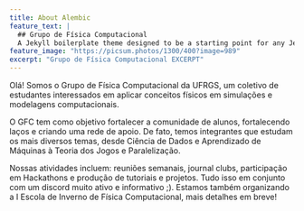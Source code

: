 ```yaml
---
title: About Alembic
feature_text: |
  ## Grupo de Física Computacional
  A Jekyll boilerplate theme designed to be a starting point for any Jekyll website
feature_image: "https://picsum.photos/1300/400?image=989"
excerpt: "Grupo de Física Computacional EXCERPT"
---
```


Olá! Somos o Grupo de Física Computacional da UFRGS, um coletivo de estudantes interessados em aplicar conceitos físicos em simulações e modelagens computacionais.

O GFC tem como objetivo fortalecer a comunidade de alunos, fortalecendo laços e criando uma rede de apoio. De fato, temos integrantes que estudam os mais diversos temas, desde Ciência de Dados e Aprendizado de Máquinas à Teoria dos Jogos e Paralelização.

Nossas atividades incluem: reuniões semanais, journal clubs, participação em Hackathons e produção de tutoriais e projetos.  Tudo isso em conjunto com um discord muito ativo e informativo ;). Estamos também organizando a I Escola de Inverno de Física Computacional, mais detalhes em breve!
